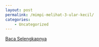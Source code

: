 ```yaml
---
layout: post
permalink: /mimpi-melihat-3-ular-kecil/
categories:
    - Uncategorized
---
```


[Baca Selengkapnya](/07)